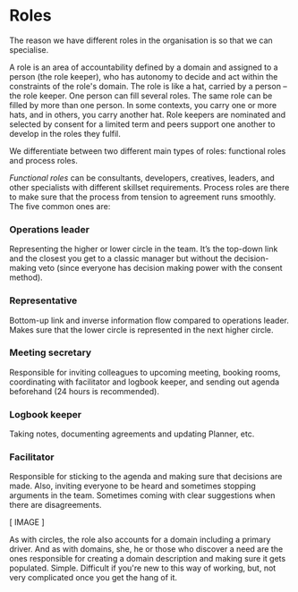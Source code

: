 # Roles

The reason we have different roles in the organisation is so that we can specialise.

A role is an area of accountability defined by a domain and assigned to a person \(the role keeper\), who has autonomy to decide and act within the constraints of the role's domain. The role is like a hat, carried by a person – the role keeper. One person can fill several roles. The same role can be filled by more than one person. In some contexts, you carry one or more hats, and in others, you carry another hat. Role keepers are nominated and selected by consent for a limited term and peers support one another to develop in the roles they fulfil.

We differentiate between two different main types of roles: functional roles and process roles.

_Functional roles_ can be consultants, developers, creatives, leaders, and other specialists with different skillset requirements. Process roles are there to make sure that the process from tension to agreement runs smoothly. The five common ones are:

### Operations leader

Representing the higher or lower circle in the team. It’s the top-down link and the closest you get to a classic manager but without the decision-making veto \(since everyone has decision making power with the consent method\).

### Representative

Bottom-up link and inverse information flow compared to operations leader. Makes sure that the lower circle is represented in the next higher circle.

### Meeting secretary

Responsible for inviting colleagues to upcoming meeting, booking rooms, coordinating with facilitator and logbook keeper, and sending out agenda beforehand \(24 hours is recommended\).

### Logbook keeper 

Taking notes, documenting agreements and updating Planner, etc.

### Facilitator 

Responsible for sticking to the agenda and making sure that decisions are made. Also, inviting everyone to be heard and sometimes stopping arguments in the team. Sometimes coming with clear suggestions when there are disagreements.

\[ IMAGE \]

As with circles, the role also accounts for a domain including a primary driver. And as with domains, she, he or those who discover a need are the ones responsible for creating a domain description and making sure it gets populated. Simple. Difficult if you're new to this way of working, but, not very complicated once you get the hang of it.

